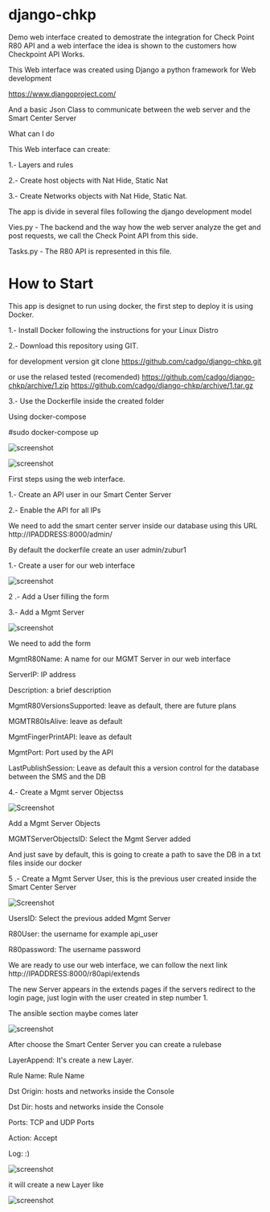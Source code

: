 # django-chkp

Demo web interface created to demostrate the integration for Check Point R80 API and a web interface
the idea is shown to the customers how Checkpoint API Works.

This Web interface was created using Django a python framework for Web development

https://www.djangoproject.com/

And a basic Json Class to communicate between the web server and the Smart Center Server

What can I do

This Web interface can create:

1.- Layers and rules

2.- Create host objects with Nat Hide, Static Nat

3.- Create Networks objects with Nat Hide, Static Nat.

The app is divide in several files following the django development model

Vies.py - The backend and the way how the web server analyze the get and post requests, we call the Check Point API from this side.

Tasks.py - The R80 API is represented in this file.

# How to Start

This app is designet to run using docker, the first step to deploy it is using Docker.

1.- Install Docker following the instructions for your Linux Distro

2.- Download this repository using GIT.

for development version
git clone https://github.com/cadgo/django-chkp.git

or use the relased tested (recomended)
https://github.com/cadgo/django-chkp/archive/1.zip
https://github.com/cadgo/django-chkp/archive/1.tar.gz

3.- Use the Dockerfile inside the created folder 

Using docker-compose 

#sudo docker-compose up

![screenshot](https://github.com/cadgo/django-chkp/blob/assets/docker-compose.png)

![screenshot](https://github.com/cadgo/django-chkp/blob/assets/dockerimage.PNG)

First steps using the web interface.

1.- Create an API user in our Smart Center Server

2.- Enable the API for all IPs

We need to add the smart center server inside our database using this URL http://IPADDRESS:8000/admin/
  
  By default the dockerfile create an user admin/zubur1

1.- Create a user for our web interface

![screenshot](https://github.com/cadgo/django-chkp/blob/assets/users1.PNG)

2 .- Add a User filling the form

3.- Add a Mgmt Server

![screenshot](https://github.com/cadgo/django-chkp/blob/assets/MgmtServerAdd.PNG)

We need to add the form

MgmtR80Name: A name for our MGMT Server in our web interface

ServerIP: IP address

Description: a brief description 

MgmtR80VersionsSupported: leave as default, there are future plans

MGMTR80IsAlive: leave as default

MgmtFingerPrintAPI: leave as default

MgmtPort: Port used by the API 

LastPublishSession: Leave as default this a version control for the database between the SMS and the DB

4.- Create a Mgmt server Objectss

![Screenshot](https://github.com/cadgo/django-chkp/blob/assets/MgmtServerObjects.PNG)

Add a Mgmt Server Objects

MGMTServerObjectsID: Select the Mgmt Server added

And just save by default, this is going to create a path to save the DB in a txt files inside our docker

5 .- Create a Mgmt Server User, this is the previous user created inside the Smart Center Server

![Screenshot](https://github.com/cadgo/django-chkp/blob/assets/MgmtServerUsers.PNG)

UsersID: Select the previous added Mgmt Server

R80User: the username for example api_user

R80password: The username password


We are ready to use our web interface, we can follow the next link http://IPADDRESS:8000/r80api/extends
  
The new Server appears in the extends pages if the servers redirect to the login page, just login with the user created in step number 1.

The ansible section maybe comes later

![screenshot](https://github.com/cadgo/django-chkp/blob/assets/extendsRules.PNG)

After choose the Smart Center Server you can create a rulebase

LayerAppend: It's create a new Layer.

Rule Name: Rule Name

Dst Origin: hosts and networks inside the Console

Dst Dir: hosts and networks inside the Console

Ports: TCP and UDP Ports

Action: Accept

Log: :)

![screenshot](https://github.com/cadgo/django-chkp/blob/assets/RuleBase.png)

it will create a new Layer like

![screenshot](https://github.com/cadgo/django-chkp/blob/assets/LayersCreated.PNG)

